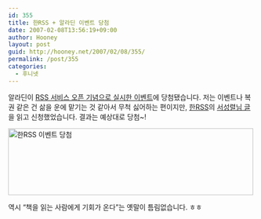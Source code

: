 ```yaml
---
id: 355
title: 한RSS + 알라딘 이벤트 당첨
date: 2007-02-08T13:56:19+09:00
author: Hooney
layout: post
guid: http://hooney.net/2007/02/08/355/
permalink: /post/355
categories:
  - 후니넷
---
```

알라딘이 [RSS 서비스 오픈 기념으로 실시한 이벤트](http://www.aladdin.co.kr/events/wevent_book_m.aspx?pn=061214_hanrss)에 당첨됐습니다. 저는 이벤트나 복권 같은 건 삶을 운에 맡기는 것 같아서 무척 싫어하는 편이지만, [한RSS](http://www.hanrss.com/)의 [서성렬님 글](http://srlog.egloos.com/2968542)을 읽고 신청했었습니다. 결과는 예상대로 당첨~!

<img src="/uploads/2007/hanrss%2Baladdin.gif" alt="한RSS 이벤트 당첨" title="한RSS 이벤트 당첨" height="136" width="500" /> 

역시 &#8220;책을 읽는 사람에게 기회가 온다&#8221;는 옛말이 틈림없습니다. ㅎㅎ